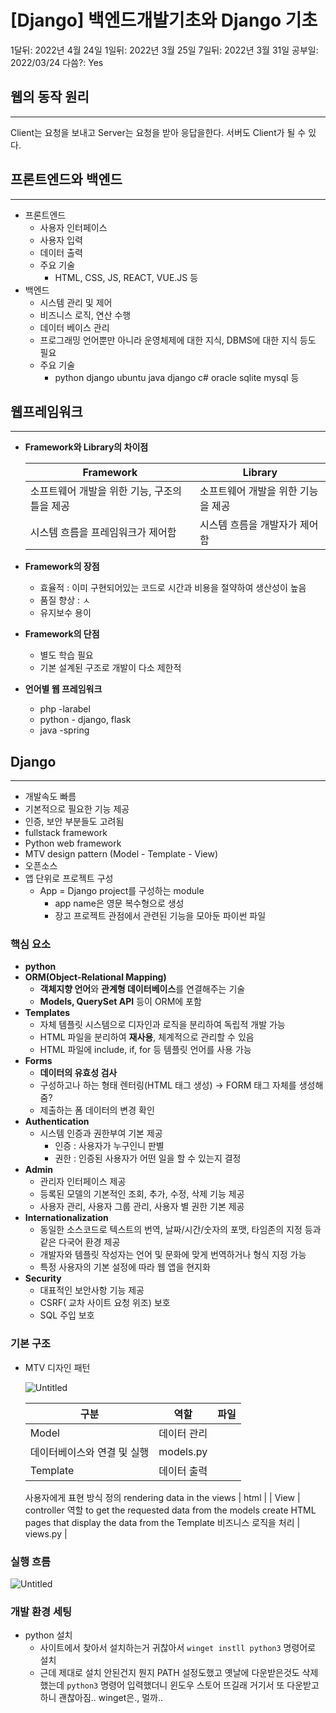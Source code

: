 # [Django] 백엔드개발기초와 Django 기초

1달뒤: 2022년 4월 24일
1일뒤: 2022년 3월 25일
7일뒤: 2022년 3월 31일
공부일: 2022/03/24
다씀?: Yes

## 웹의 동작 원리

---

Client는 요청을 보내고 Server는 요청을 받아 응답을한다. 서버도 Client가 될 수 있다.

## 프론트엔드와 백엔드

---

- 프론트엔드
    - 사용자 인터페이스
    - 사용자 입력
    - 데이터 출력
    - 주요 기술
        - HTML, CSS, JS, REACT, VUE.JS 등
- 백엔드
    - 시스템 관리 및 제어
    - 비즈니스 로직, 연산 수행
    - 데이터 베이스 관리
    - 프로그래밍 언어뿐만 아니라 운영체제에 대한 지식, DBMS에 대한 지식 등도 필요
    - 주요 기술
        - python django ubuntu java django c# oracle sqlite mysql 등


## 웹프레임워크

---

- **Framework와 Library의 차이점**


    | Framework | Library |
    | --- | --- |
    | 소프트웨어 개발을 위한 기능, 구조의 틀을 제공 | 소프트웨어 개발을 위한 기능을 제공 |
    | 시스템 흐름을 프레임워크가 제어함 | 시스템 흐름을 개발자가 제어함 |
- **Framework의 장점**
    - 효율적 : 이미 구현되어있는 코드로 시간과 비용을 절약하여 생산성이 높음
    - 품질 향상 : ㅅ
    - 유지보수 용이
- **Framework의 단점**
    - 별도 학습 필요
    - 기본 설계된 구조로 개발이 다소 제한적
- **언어별 웹 프레임워크**
    - php -larabel
    - python - django, flask
    - java -spring

## Django

---

- 개발속도 빠름
- 기본적으로 필요한 기능 제공
- 인증, 보안 부분들도 고려됨
- fullstack framework
- Python web framework
- MTV design pattern (Model - Template - View)
- 오픈소스
- 앱 단위로 프로젝트 구성
    - App = Django project를 구성하는 module
        - app name은 영문 복수형으로 생성
        - 장고 프로젝트 관점에서 관련된 기능을 모아둔 파이썬 파일

### 핵심 요소

- **python**
- **ORM(Object-Relational Mapping)**
    - **객체지향 언어**와 **관계형 데이터베이스**를 연결해주는 기술
    - **Models, QuerySet API** 등이 ORM에 포함
- **Templates**
    - 자체 템플릿 시스템으로 디자인과 로직을 분리하여 독립적 개발 가능
    - HTML 파일을 분리하여 **재사용**, 체계적으로 관리할 수 있음
    - HTML 파일에 include, if, for 등 템플릿 언어를 사용 가능
- **Forms**
    - **데이터의 유효성 검사**
    - 구성하고나 하는 형태 렌터링(HTML 태그 생성) → FORM 태그 자체를 생성해줌?
    - 제출하는 폼 데이터의 변경 확인
- **Authentication**
    - 시스템 인증과 권한부여 기본 제공
        - 인증 : 사용자가 누구인니 판별
        - 권한 : 인증된 사용자가 어떤 일을 할 수 있는지 결정
- **Admin**
    - 관리자 인터페이스 제공
    - 등록된 모델의 기본적인 조회, 추가, 수정, 삭제 기능 제공
    - 사용자 관리, 사용자 그룹 관리, 사용자 별 권한 기본 제공
- **Internationalization**
    - 동일한 소스코드로 텍스트의 번역, 날짜/시간/숫자의 포맷, 타임존의 지정 등과 같은 다국어 환경 제공
    - 개발자와 템플릿 작성자는 언어 및 문화에 맞게 번역하거나 형식 지정 가능
    - 특정 사용자의 기본 설정에 따라 웹 앱을 현지화
- **Security**
    - 대표적인 보안사항 기능 제공
    - CSRF( 교차 사이트 요청 위조) 보호
    - SQL 주입 보호

### 기본 구조

- MTV 디자인 패턴

    ![Untitled](%5BTHE%20ORIGIN%5D%201%20%E1%84%87%E1%85%A2%E1%86%A8%E1%84%8B%E1%85%A6%E1%86%AB%E1%84%83%E1%85%B3%E1%84%80%E1%85%A2%E1%84%87%E1%85%A1%E1%86%AF%E1%84%80%E1%85%B5%E1%84%8E%E1%85%A9%E1%84%8B%E1%85%AA%20Django%20%E1%84%80%E1%85%B5%E1%84%8E%E1%85%A9%207ec6ede335f0422f9ff8a5f4b12a7cc9/Untitled.png)

    | 구분 | 역할 | 파일 |
    | --- | --- | --- |
    | Model | 데이터 관리
    데이터베이스와 연결 및 실행 | models.py |
    | Template | 데이터 출력
    사용자에게 표현 방식 정의
    rendering data in the views | html |
    | View | controller 역할
    to get the requested data from the models
    create HTML pages that display the data from the Template
    비즈니스 로직을 처리 | views.py |


### 실행 흐름

![Untitled](%5BTHE%20ORIGIN%5D%201%20%E1%84%87%E1%85%A2%E1%86%A8%E1%84%8B%E1%85%A6%E1%86%AB%E1%84%83%E1%85%B3%E1%84%80%E1%85%A2%E1%84%87%E1%85%A1%E1%86%AF%E1%84%80%E1%85%B5%E1%84%8E%E1%85%A9%E1%84%8B%E1%85%AA%20Django%20%E1%84%80%E1%85%B5%E1%84%8E%E1%85%A9%207ec6ede335f0422f9ff8a5f4b12a7cc9/Untitled%201.png)

### 개발 환경 세팅

- python 설치
    - 사이트에서 찾아서 설치하는거 귀찮아서 `winget instll python3` 명령어로 설치
    - 근데 제대로 설치 안된건지 뭔지 PATH 설정도했고 옛날에 다운받은것도 삭제했는데 `python3` 명령어 입력했더니 윈도우 스토어 뜨길래 거기서 또 다운받고 하니 괜찮아짐.. winget은., 멀까..
